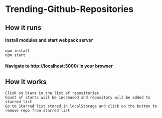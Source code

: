 # Trending-Github-Repositories

## How it runs

#### Install modules and start webpack server

```
npm install
npm start
```

#### Navigate to http://localhost:3000/ in your browser

## How it works

```
Click on Stars in the list of repositories
Count of starts will be increased and repository will be added to starred list
Go to Starred list stored in localStorage and click on the button to remove repo from starred list

```

